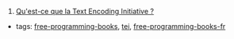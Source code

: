 1. [Qu'est-ce que la Text Encoding Initiative ?](http://books.openedition.org/oep/1237)
  * tags: [free-programming-books](tags/free-programming-books.md), [tei](tags/tei.md), [free-programming-books-fr](tags/free-programming-books-fr.md)
